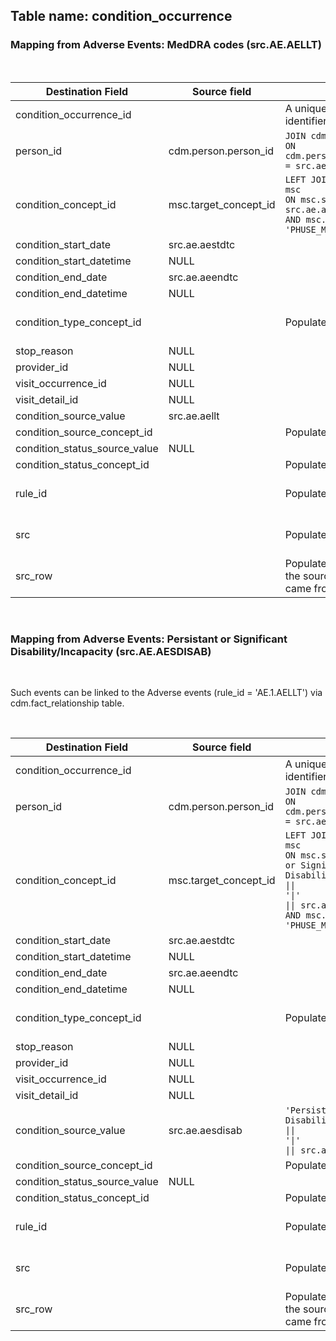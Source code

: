 ## Table name: condition_occurrence

### Mapping from Adverse Events: MedDRA codes (src.AE.AELLT)

</br>

| Destination Field | Source field | Logic | Comment |
| --- | --- | --- | --- |
| condition_occurrence_id |  | A unique system generated identifier | Auto-increment |
| person_id | cdm.person.person_id | `JOIN cdm.person` </br> `ON cdm.person.person_source_value = src.ae.usubjid` |  |
| condition_concept_id | msc.target_concept_id | `LEFT JOIN mapped_source_codes msc`</br> `ON msc.source_code = src.ae.aellt`</br> `AND msc.source_vocabulary_id = 'PHUSE_MedDRA'` |  |
| condition_start_date | src.ae.aestdtc |  |  |
| condition_start_datetime | NULL |  |  |
| condition_end_date | src.ae.aeendtc |  |  |
| condition_end_datetime | NULL |  |  |
| condition_type_concept_id |  | Populate with 32809 | Case Report Form |
| stop_reason | NULL |  |  |
| provider_id | NULL |  |  |
| visit_occurrence_id | NULL |  |  |
| visit_detail_id | NULL |  |  |
| condition_source_value | src.ae.aellt |  |
| condition_source_concept_id |  | Populate with 0 |  |
| condition_status_source_value | NULL |  |  |
| condition_status_concept_id |  | Populate with 0 |  |
| rule_id |  | Populate with 'ae.1.aellt' | Temp field for ETL |
| src |  | Populate with 'AE' | Temp field for ETL |
| src_row |  | Populate with the row number of the source table this record came from| Temp field for ETL |

</br>

### Mapping from Adverse Events: Persistant or Significant Disability/Incapacity (src.AE.AESDISAB)

</br>

Such events can be linked to the Adverse events (rule_id = 'AE.1.AELLT') via cdm.fact_relationship table.

</br>

| Destination Field | Source field | Logic | Comment |
| --- | --- | --- | --- |
| condition_occurrence_id |  | A unique system generated identifier | Auto-increment |
| person_id | cdm.person.person_id | `JOIN cdm.person` </br> `ON cdm.person.person_source_value = src.ae.usubjid` |  |
| condition_concept_id | msc.target_concept_id | `LEFT JOIN mapped_source_codes msc`</br> `ON msc.source_code = 'Persist or Signif Disability/Incapacity'`</br><code>&#124;&#124; '&#124;'</code></br><code>&#124;&#124; src.ae.aesdisab</code></br> `AND msc.source_vocabulary_id = 'PHUSE_MedDRA'` |  |
| condition_start_date | src.ae.aestdtc |  |  |
| condition_start_datetime | NULL |  |  |
| condition_end_date | src.ae.aeendtc |  |  |
| condition_end_datetime | NULL |  |  |
| condition_type_concept_id |  | Populate with 32809 | Case Report Form |
| stop_reason | NULL |  |  |
| provider_id | NULL |  |  |
| visit_occurrence_id | NULL |  |  |
| visit_detail_id | NULL |  |  |
| condition_source_value | src.ae.aesdisab | `'Persist or Signif Disability/Incapacity'`</br><code>&#124;&#124; '&#124;'</code></br><code>&#124;&#124; src.ae.aesdisab</code> |
| condition_source_concept_id |  | Populate with 0 |  |
| condition_status_source_value | NULL |  |  |
| condition_status_concept_id |  | Populate with 0 |  |
| rule_id |  | Populate with 'ae.7.aesdisab' | Temp field for ETL |
| src |  | Populate with 'AE' | Temp field for ETL |
| src_row |  | Populate with the row number of the source table this record came from| Temp field for ETL |
